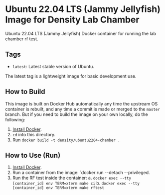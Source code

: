 <!--- Borrowed some from <https://github.com/geerlingguy/docker-ubuntu2204-ansible/blob/master/README.md> --->
<!--- Also borrowed heavily from <https://github.com/DensityCo/docker-build> --->

# Ubuntu 22.04 LTS (Jammy Jellyfish) Image for Density Lab Chamber

Ubuntu 22.04 LTS (Jammy Jellyfish) Docker container for running the lab chamber rf test.

## Tags

- `latest`: Latest stable version of Ubuntu.

The latest tag is a lightweight image for basic development use.

## How to Build

This image is built on Docker Hub automatically any time the upstream OS container is rebuilt, and any time a commit is made or merged to the `master` branch. But if you need to build the image on your own locally, do the following:

  1. [Install Docker](https://docs.docker.com/install/).
  2. `cd` into this directory.
  3. Run `docker build -t density/ubuntu2204-chamber .`

## How to Use (Run)

  1. [Install Docker](https://docs.docker.com/engine/installation/).
  2. Run a container from the image: `docker run --detach --privileged.
  3. Run the RF test inside the container:
    a. `docker exec --tty [container_id] env TERM=xterm make ci`
    b. `docker exec --tty [container_id] env TERM=xterm make rftest`
